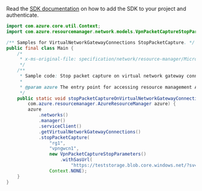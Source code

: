 Read the [SDK documentation](https://github.com/Azure/azure-sdk-for-java/blob/azure-resourcemanager_2.11.0/sdk/resourcemanager/azure-resourcemanager/README.md) on how to add the SDK to your project and authenticate.

```java
import com.azure.core.util.Context;
import com.azure.resourcemanager.network.models.VpnPacketCaptureStopParameters;

/** Samples for VirtualNetworkGatewayConnections StopPacketCapture. */
public final class Main {
    /*
     * x-ms-original-file: specification/network/resource-manager/Microsoft.Network/stable/2021-05-01/examples/VirtualNetworkGatewayConnectionStopPacketCapture.json
     */
    /**
     * Sample code: Stop packet capture on virtual network gateway connection.
     *
     * @param azure The entry point for accessing resource management APIs in Azure.
     */
    public static void stopPacketCaptureOnVirtualNetworkGatewayConnection(
        com.azure.resourcemanager.AzureResourceManager azure) {
        azure
            .networks()
            .manager()
            .serviceClient()
            .getVirtualNetworkGatewayConnections()
            .stopPacketCapture(
                "rg1",
                "vpngwcn1",
                new VpnPacketCaptureStopParameters()
                    .withSasUrl(
                        "https://teststorage.blob.core.windows.net/?sv=2018-03-28&ss=bfqt&srt=sco&sp=rwdlacup&se=2019-09-13T07:44:05Z&st=2019-09-06T23:44:05Z&spr=https&sig=V1h9D1riltvZMI69d6ihENnFo%2FrCvTqGgjO2lf%2FVBhE%3D"),
                Context.NONE);
    }
}
```
